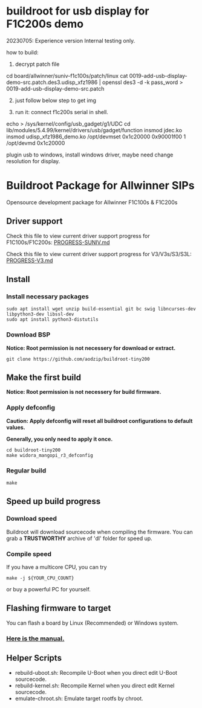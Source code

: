 # buildroot for usb display for F1C200s demo 
20230705: 
Experience version Internal testing only. 

how to build:
1. decrypt patch file

cd board/allwinner/suniv-f1c100s/patch/linux
cat 0019-add-usb-display-demo-src.patch.des3.udisp_xfz1986 | openssl des3 -d -k pass_word > 0019-add-usb-display-demo-src.patch

2. just follow below step to get img

3. run it:
connect f1c200s serial in shell.

echo >  /sys/kernel/config/usb_gadget/g1/UDC
cd lib/modules/5.4.99/kernel/drivers/usb/gadget/function
insmod jdec.ko 
insmod udisp_xfz1986_demo.ko
/opt/devmset 0x1c20000 0x90001f00 1
/opt/devmd 0x1c20000

plugin usb to windows, install windows driver, maybe need change resolution for display.



# Buildroot Package for Allwinner SIPs
Opensource development package for Allwinner F1C100s & F1C200s

## Driver support
Check this file to view current driver support progress for F1C100s/F1C200s: [PROGRESS-SUNIV.md](PROGRESS-SUNIV.md)

Check this file to view current driver support progress for V3/V3s/S3/S3L: [PROGRESS-V3.md](PROGRESS-V3.md)

## Install

### Install necessary packages
``` shell
sudo apt install wget unzip build-essential git bc swig libncurses-dev libpython3-dev libssl-dev
sudo apt install python3-distutils
```

### Download BSP
**Notice: Root permission is not necessery for download or extract.**
```shell
git clone https://github.com/aodzip/buildroot-tiny200
```

## Make the first build
**Notice: Root permission is not necessery for build firmware.**

### Apply defconfig
**Caution: Apply defconfig will reset all buildroot configurations to default values.**

**Generally, you only need to apply it once.**
```shell
cd buildroot-tiny200
make widora_mangopi_r3_defconfig
```

### Regular build
```shell
make
```

## Speed up build progress

### Download speed
Buildroot will download sourcecode when compiling the firmware. You can grab a **TRUSTWORTHY** archive of 'dl' folder for speed up.

### Compile speed
If you have a multicore CPU, you can try
```
make -j ${YOUR_CPU_COUNT}
```
or buy a powerful PC for yourself.

## Flashing firmware to target
You can flash a board by Linux (Recommended) or Windows system.
### [Here is the manual.](flashutils/README.md)

## Helper Scripts
- rebuild-uboot.sh: Recompile U-Boot when you direct edit U-Boot sourcecode.
- rebuild-kernel.sh: Recompile Kernel when you direct edit Kernel sourcecode.
- emulate-chroot.sh: Emulate target rootfs by chroot.
